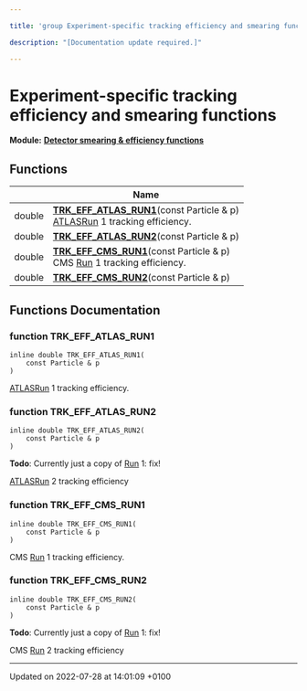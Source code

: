 ```yaml
---

title: 'group Experiment-specific tracking efficiency and smearing functions'

description: "[Documentation update required.]"

---
```


# Experiment-specific tracking efficiency and smearing functions

**Module:** **[Detector smearing & efficiency functions](http://example.org/modules/group__smearing/)**



## Functions

|                | Name           |
| -------------- | -------------- |
| double | **[TRK_EFF_ATLAS_RUN1](http://example.org/modules/group__smearing__trk/#function-trk-eff-atlas-run1)**(const Particle & p)<br><a href="http://example.org/namespaces/namespacerivet_1_1atlas/">ATLAS</a><a href="http://example.org/classes/classrivet_1_1run/">Run</a> 1 tracking efficiency.  |
| double | **[TRK_EFF_ATLAS_RUN2](http://example.org/modules/group__smearing__trk/#function-trk-eff-atlas-run2)**(const Particle & p) |
| double | **[TRK_EFF_CMS_RUN1](http://example.org/modules/group__smearing__trk/#function-trk-eff-cms-run1)**(const Particle & p)<br>CMS <a href="http://example.org/classes/classrivet_1_1run/">Run</a> 1 tracking efficiency.  |
| double | **[TRK_EFF_CMS_RUN2](http://example.org/modules/group__smearing__trk/#function-trk-eff-cms-run2)**(const Particle & p) |


## Functions Documentation

### function TRK_EFF_ATLAS_RUN1

```
inline double TRK_EFF_ATLAS_RUN1(
    const Particle & p
)
```

<a href="http://example.org/namespaces/namespacerivet_1_1atlas/">ATLAS</a><a href="http://example.org/classes/classrivet_1_1run/">Run</a> 1 tracking efficiency. 

### function TRK_EFF_ATLAS_RUN2

```
inline double TRK_EFF_ATLAS_RUN2(
    const Particle & p
)
```


**Todo**: Currently just a copy of <a href="http://example.org/classes/classrivet_1_1run/">Run</a> 1: fix! 

<a href="http://example.org/namespaces/namespacerivet_1_1atlas/">ATLAS</a><a href="http://example.org/classes/classrivet_1_1run/">Run</a> 2 tracking efficiency 


### function TRK_EFF_CMS_RUN1

```
inline double TRK_EFF_CMS_RUN1(
    const Particle & p
)
```

CMS <a href="http://example.org/classes/classrivet_1_1run/">Run</a> 1 tracking efficiency. 

### function TRK_EFF_CMS_RUN2

```
inline double TRK_EFF_CMS_RUN2(
    const Particle & p
)
```


**Todo**: Currently just a copy of <a href="http://example.org/classes/classrivet_1_1run/">Run</a> 1: fix! 

CMS <a href="http://example.org/classes/classrivet_1_1run/">Run</a> 2 tracking efficiency 






-------------------------------

Updated on 2022-07-28 at 14:01:09 +0100
